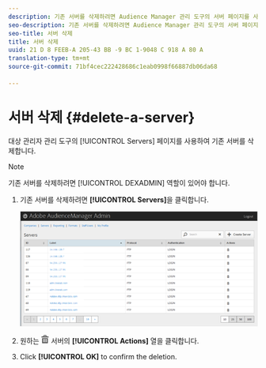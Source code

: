 ```yaml
---
description: 기존 서버를 삭제하려면 Audience Manager 관리 도구의 서버 페이지를 사용합니다.
seo-description: 기존 서버를 삭제하려면 Audience Manager 관리 도구의 서버 페이지를 사용합니다.
seo-title: 서버 삭제
title: 서버 삭제
uuid: 21 D 8 FEEB-A 205-43 BB -9 BC 1-9048 C 918 A 80 A
translation-type: tm+mt
source-git-commit: 71bf4cec222428686c1eab0998f66887db06da68

---
```



# 서버 삭제 {#delete-a-server}

대상 관리자 관리 도구의 [!UICONTROL Servers] 페이지를 사용하여 기존 서버를 삭제합니다.

<!-- t_delete_server.xml -->

>[!NOTE]
>
>기존 서버를 삭제하려면 [!UICONTROL DEXADMIN] 역할이 있어야 합니다.

1. 기존 서버를 삭제하려면 **[!UICONTROL Servers]**&#x200B;을 클릭합니다.

   ![단계 결과](assets/servers.png)

1. 원하는 ![](assets/icon_delete.png) 서버의 **[!UICONTROL Actions]** 열을 클릭합니다.
1. Click **[!UICONTROL OK]** to confirm the deletion.
